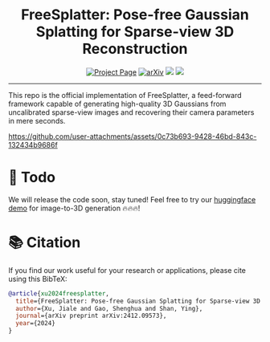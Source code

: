 <div align="center">
  
# FreeSplatter: Pose-free Gaussian Splatting for Sparse-view 3D Reconstruction

<a href='https://bluestyle97.github.io/projects/freesplatter/'><img src='https://img.shields.io/badge/Project_Page-Website-red?logo=googlechrome&logoColor=white' alt='Project Page'></a>
<a href="https://arxiv.org/abs/2412.09573"><img src='https://img.shields.io/badge/arXiv-Paper-green?logo=arxiv&logoColor=white' alt='arXiv'></a>
<a href="https://huggingface.co/TencentARC/FreeSplatter"><img src="https://img.shields.io/badge/%F0%9F%A4%97%20Model_Card-Huggingface-orange"></a> 
<a href="https://huggingface.co/spaces/TencentARC/FreeSplatter"><img src="https://img.shields.io/badge/%F0%9F%A4%97%20Gradio%20Demo-Huggingface-orange"></a> <br>

</div>

---

This repo is the official implementation of FreeSplatter, a feed-forward framework capable of generating high-quality 3D Gaussians from uncalibrated sparse-view images and recovering their camera parameters in mere seconds.


https://github.com/user-attachments/assets/0c73b693-9428-46bd-843c-132434b9686f

# 🚩 Todo
We will release the code soon, stay tuned! Feel free to try our [huggingface demo](https://huggingface.co/spaces/TencentARC/FreeSplatter) for image-to-3D generation 🔥🔥🔥!

# :books: Citation

If you find our work useful for your research or applications, please cite using this BibTeX:

```BibTeX
@article{xu2024freesplatter,
  title={FreeSplatter: Pose-free Gaussian Splatting for Sparse-view 3D Reconstruction},
  author={Xu, Jiale and Gao, Shenghua and Shan, Ying},
  journal={arXiv preprint arXiv:2412.09573},
  year={2024}
}
```

